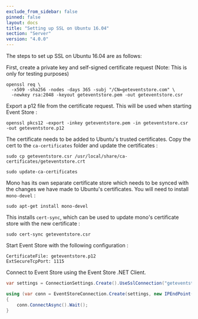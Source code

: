 ```yaml
---
exclude_from_sidebar: false
pinned: false
layout: docs
title: "Setting up SSL on Ubuntu 16.04"
section: "Server"
version: "4.0.0"
---
```


The steps to set up SSL on Ubuntu 16.04 are as follows:

First, create a private key and self-signed certificate request (Note: This is only for testing purposes)

```
openssl req \
  -x509 -sha256 -nodes -days 365 -subj "/CN=geteventstore.com" \
  -newkey rsa:2048 -keyout geteventstore.pem -out geteventstore.csr
```

Export a p12 file from the certificate request. This will be used when starting Event Store :

```
openssl pkcs12 -export -inkey geteventstore.pem -in geteventstore.csr -out geteventstore.p12
```

The certificate needs to be added to Ubuntu's trusted certificates. Copy the cert to the `ca-certificates` folder and update the certificates :

```
sudo cp geteventstore.csr /usr/local/share/ca-certificates/geteventstore.crt

sudo update-ca-certificates
```

Mono has its own separate certificate store which needs to be synced with the changes we have made to Ubuntu's certificates.
You will need to install `mono-devel` :

```
sudo apt-get install mono-devel
```

This installs `cert-sync`, which can be used to update mono's certificate store with the new certificate :

```
sudo cert-sync geteventstore.csr
```

Start Event Store with the following configuration :

```
CertificateFile: geteventstore.p12
ExtSecureTcpPort: 1115
```

Connect to Event Store using the Event Store .NET Client.

```csharp
var settings = ConnectionSettings.Create().UseSslConnection("geteventstore.com", true);

using (var conn = EventStoreConnection.Create(settings, new IPEndPoint(IPAddress.Loopback, 1115)))
{
    conn.ConnectAsync().Wait();
}
```